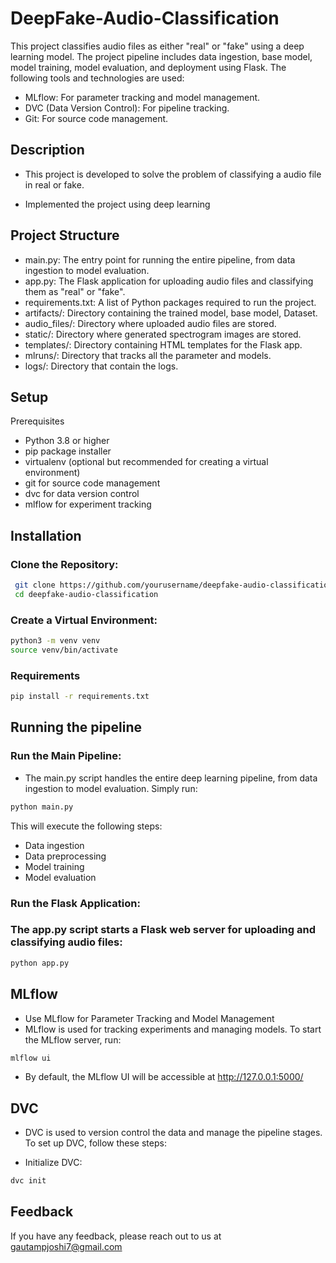 # DeepFake-Audio-Classification


This project classifies audio files as either "real" or "fake" using a deep learning model. The project pipeline includes data ingestion, base model, model training, model evaluation, and deployment using Flask. The following tools and technologies are used:


* MLflow: For parameter tracking and model management.
* DVC (Data Version Control): For pipeline tracking.
* Git: For source code management.




## Description

- This project is developed to solve the problem of classifying a audio file in real or fake.

- Implemented the project using deep learning



## Project Structure


* main.py: The entry point for running the entire pipeline, from data ingestion to model evaluation.
* app.py: The Flask application for uploading audio files and classifying them as "real" or "fake".
* requirements.txt: A list of Python packages required to run the project.
* artifacts/: Directory containing the trained model, base model, Dataset.
* audio_files/: Directory where uploaded audio files are stored.
* static/: Directory where generated spectrogram images are stored.
* templates/: Directory containing HTML templates for the Flask app.
* mlruns/: Directory that tracks all the parameter and models.
* logs/: Directory that contain the logs.
## Setup

Prerequisites
* Python 3.8 or higher
* pip package installer
* virtualenv (optional but recommended for creating a virtual environment)
* git for source code management
* dvc for data version control
* mlflow for experiment tracking

## Installation

### Clone the Repository:

```bash
 git clone https://github.com/yourusername/deepfake-audio-classification.git
 cd deepfake-audio-classification
```
### Create a Virtual Environment:
```bash
python3 -m venv venv
source venv/bin/activate 

```

### Requirements
```bash 
pip install -r requirements.txt
```


## Running the pipeline

### Run the Main Pipeline:

* The main.py script handles the entire deep learning pipeline, from data ingestion to model evaluation. Simply run:

```bash
python main.py
```
This will execute the following steps:

* Data ingestion
* Data preprocessing
* Model training
* Model evaluation

### Run the Flask Application:

### The app.py script starts a Flask web server for uploading and classifying audio files:
```bash
python app.py
```

## MLflow

* Use MLflow for Parameter Tracking and Model Management
* MLflow is used for tracking experiments and managing models. To start the MLflow server, run:

```bash
mlflow ui
```
* By default, the MLflow UI will be accessible at http://127.0.0.1:5000/

## DVC

* DVC is used to version control the data and manage the pipeline stages. To set up DVC, follow these steps:

* Initialize DVC:
```bash
dvc init
```


## Feedback
If you have any feedback, please reach out to us at gautampjoshi7@gmail.com



